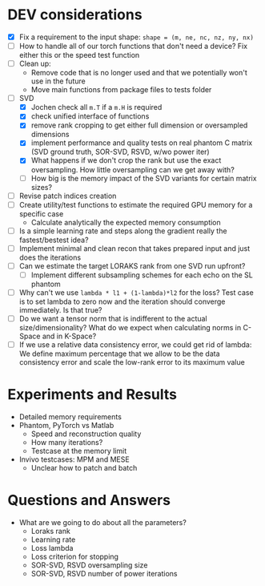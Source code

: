 # DEV considerations

- [x] Fix a requirement to the input shape: `shape = (m, ne, nc, nz, ny, nx)`
- [ ] How to handle all of our torch functions that don't need a device? Fix either this or the speed test function
- [ ] Clean up: 
  - Remove code that is no longer used and that we potentially won't use in the future
  - Move main functions from package files to tests folder
- [ ] SVD
  - [x] Jochen check all `m.T` if a `m.H` is required 
  - [x] check unified interface of functions
  - [x] remove rank cropping to get either full dimension or oversampled dimensions
  - [x] implement performance and quality tests on real phantom C matrix (SVD ground truth, SOR-SVD, RSVD, w/wo power iter)
  - [x] What happens if we don't crop the rank but use the exact oversampling. How little oversampling can we get away with?
  - [ ] How big is the memory impact of the SVD variants for certain matrix sizes?
- [ ] Revise patch indices creation
- [ ] Create utility/test functions to estimate the required GPU memory for a specific case
  - Calculate analytically the expected memory consumption
- [ ] Is a simple learning rate and steps along the gradient really the fastest/bestest idea?
- [ ] Implement minimal and clean recon that takes prepared input and just does the iterations
- [ ] Can we estimate the target LORAKS rank from one SVD run upfront?
  - [ ] Implement different subsampling schemes for each echo on the SL phantom
- [ ] Why can't we use `lambda * l1 + (1-lambda)*l2` for the loss? Test case is to set lambda to zero now and the iteration should converge immediately. Is that true?
- [ ] Do we want a tensor norm that is indifferent to the actual size/dimensionality? What do we expect when calculating norms in C-Space and in K-Space?
- [ ] If we use a relative data consistency error, we could get rid of lambda: We define maximum percentage that we allow to be the data consistency error and scale the low-rank error to its maximum value

# Experiments and Results

- Detailed memory requirements
- Phantom, PyTorch vs Matlab
  - Speed and reconstruction quality
  - How many iterations?
  - Testcase at the memory limit
- Invivo testcases: MPM and MESE
  - Unclear how to patch and batch

# Questions and Answers

- What are we going to do about all the parameters?
  - Loraks rank
  - Learning rate
  - Loss lambda
  - Loss criterion for stopping
  - SOR-SVD, RSVD oversampling size
  - SOR-SVD, RSVD number of power iterations
